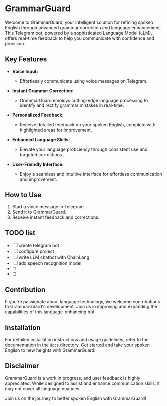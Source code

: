 # GrammarGuard

Welcome to GrammarGuard, your intelligent solution for refining spoken English through advanced grammar correction and language enhancement. This Telegram bot, powered by a sophisticated Language Model (LLM), offers real-time feedback to help you communicate with confidence and precision.

## Key Features

- **Voice Input:**
  - Effortlessly communicate using voice messages on Telegram.

- **Instant Grammar Correction:**
  - GrammarGuard employs cutting-edge language processing to identify and rectify grammar mistakes in real-time.

- **Personalized Feedback:**
  - Receive detailed feedback on your spoken English, complete with highlighted areas for improvement.

- **Enhanced Language Skills:**
  - Elevate your language proficiency through consistent use and targeted corrections.

- **User-Friendly Interface:**
  - Enjoy a seamless and intuitive interface for effortless communication and improvement.

## How to Use

1. Start a voice message in Telegram.
2. Send it to GrammarGuard.
3. Receive instant feedback and corrections.

## TODO list
- [ ] create telegram bot
- [ ] configure project
- [ ] write LLM chatbot with ChainLang
- [ ] add speech recognition model
- [ ]
- [ ]

## Contribution

If you're passionate about language technology, we welcome contributions to GrammarGuard's development. Join us in improving and expanding the capabilities of this language-enhancing bot.

## Installation

For detailed installation instructions and usage guidelines, refer to the documentation in the `docs` directory. Get started and take your spoken English to new heights with GrammarGuard!

## Disclaimer

GrammarGuard is a work in progress, and user feedback is highly appreciated. While designed to assist and enhance communication skills, it may not cover all language nuances.

Join us on the journey to better spoken English with GrammarGuard!

